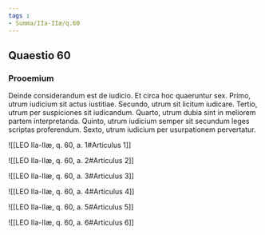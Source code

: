 ```yaml
---
tags : 
- Summa/IIa-IIæ/q.60
---
```


## Quaestio 60

### Prooemium

Deinde considerandum est de iudicio. Et circa hoc quaeruntur sex. Primo, utrum iudicium sit actus iustitiae. Secundo, utrum sit licitum iudicare. Tertio, utrum per suspiciones sit iudicandum. Quarto, utrum dubia sint in meliorem partem interpretanda. Quinto, utrum iudicium semper sit secundum leges scriptas proferendum. Sexto, utrum iudicium per usurpationem pervertatur.

![[LEO IIa-IIæ, q. 60, a. 1#Articulus 1]]

![[LEO IIa-IIæ, q. 60, a. 2#Articulus 2]]

![[LEO IIa-IIæ, q. 60, a. 3#Articulus 3]]

![[LEO IIa-IIæ, q. 60, a. 4#Articulus 4]]

![[LEO IIa-IIæ, q. 60, a. 5#Articulus 5]]

![[LEO IIa-IIæ, q. 60, a. 6#Articulus 6]]

